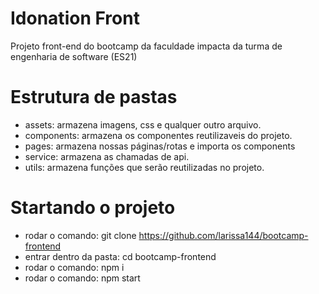 # Idonation Front
Projeto front-end do bootcamp da faculdade impacta da turma de engenharia de software (ES21)

# Estrutura de pastas
* assets: armazena imagens, css e qualquer outro arquivo.
* components: armazena os componentes reutilizaveis do projeto.
* pages: armazena nossas páginas/rotas e importa os components
* service: armazena as chamadas de api.
* utils: armazena funções que serão reutilizadas no projeto.

# Startando o projeto

* rodar o comando: git clone https://github.com/larissa144/bootcamp-frontend
* entrar dentro da pasta: cd bootcamp-frontend
* rodar o comando: npm i 
* rodar o comando: npm start
